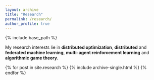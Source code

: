```yaml
---
layout: archive
title: "Research"
permalink: /research/
author_profile: true
---
```

{% include base_path %}


My research interests lie in **distributed optimization**, **distributed** and **federated machine learning**, **multi-agent reinforcement learning** and **algorithmic game theory**.

{% for post in site.research %}
  {% include archive-single.html %}
{% endfor %}

